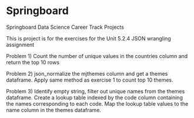 # Springboard
Springboard Data Science Career Track Projects

This is project is for the exercises for the Unit 5.2.4 JSON wrangling assignment

Problem 1) Count the number of unique values in the countries column and return the top 10 rows

Problem 2) json_normalize the mjthemes column and get a themes dataframe. Apply same method as exercise 1
           to count top 10 themes.
           
Problem 3) Identify empty string, filter out unique names from the themes dataframe. Create a lookup table
           indexed by the code column containing the names corresponding to each code. Map the lookup table
           values to the name column in the themes dataframe. 
